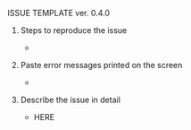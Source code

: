 ISSUE TEMPLATE ver. 0.4.0


1. Steps to reproduce the issue

    - 

2. Paste error messages printed on the screen

    - 

3. Describe the issue in detail

    - HERE
